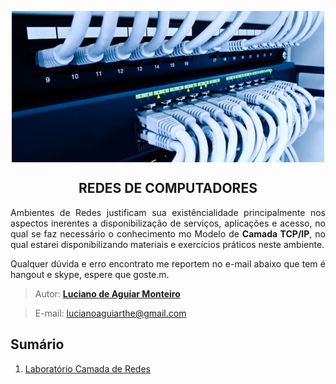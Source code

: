 
<p align="center"><img src="manuscript/images/computer-networking-logo.jpg"  width="500" height="242" align="middle"/></p>
<h2 align="middle">REDES DE COMPUTADORES</h2>

<p align="justify">Ambientes de Redes justificam sua existêncialidade principalmente nos aspectos inerentes a disponibilização de serviços, aplicações e acesso, no qual se faz necessário o conhecimento mo Modelo de <b>Camada TCP/IP</b>, no qual estarei disponibilizando materiais e exercícios práticos neste ambiente.</p>
<p align="justify">Qualquer dúvida e erro encontrato me reportem no e-mail abaixo que tem é hangout e skype, espere que goste.m.</p>


> Autor: **[Luciano de Aguiar Monteiro](https://github.com/lucianoaguiarthe)**

> E-mail: lucianoaguiarthe@gmail.com

## Sumário


1. [Laboratório Camada de Redes](manuscript/camada-rede.md)



